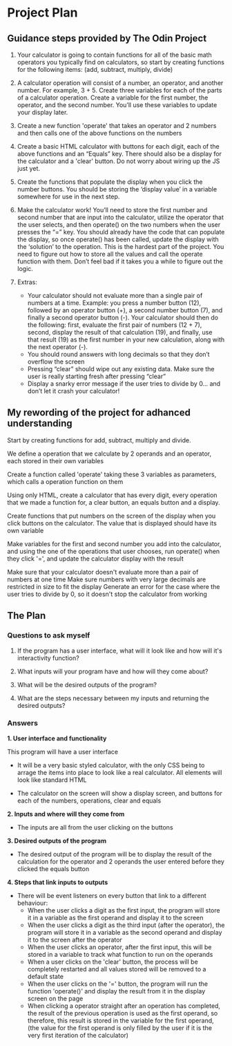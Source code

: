 # Project Plan

## Guidance steps provided by The Odin Project

1. Your calculator is going to contain functions for all of the basic math operators you typically find on calculators, so start by creating functions for the following items: (add, subtract, multiply, divide)

2. A calculator operation will consist of a number, an operator, and another number. For example, 3 + 5. Create three variables for each of the parts of a calculator operation. Create a variable for the first number, the operator, and the second number. You’ll use these variables to update your display later.

3. Create a new function 'operate' that takes an operator and 2 numbers and then calls one of the above functions on the numbers

4. Create a basic HTML calculator with buttons for each digit, each of the above functions and an “Equals” key. There should also be a display for the calculator and a 'clear' button. Do not worry about wiring up the JS just yet.

5. Create the functions that populate the display when you click the number buttons. You should be storing the ‘display value’ in a variable somewhere for use in the next step.

6. Make the calculator work! You’ll need to store the first number and second number that are input into the calculator, utilize the operator that the user selects, and then operate() on the two numbers when the user presses the “=” key. You should already have the code that can populate the display, so once operate() has been called, update the display with the ‘solution’ to the operation. This is the hardest part of the project. You need to figure out how to store all the values and call the operate function with them. Don’t feel bad if it takes you a while to figure out the logic.

7. Extras: 
    - Your calculator should not evaluate more than a single pair of numbers at a time. Example: you press a number button (12), followed by an operator button (+), a second number button (7), and finally a second operator button (-). Your calculator should then do the following: first, evaluate the first pair of numbers (12 + 7), second, display the result of that calculation (19), and finally, use that result (19) as the first number in your new calculation, along with the next operator (-).
    - You should round answers with long decimals so that they don’t overflow the screen
    - Pressing “clear” should wipe out any existing data. Make sure the user is really starting fresh after pressing “clear”
    - Display a snarky error message if the user tries to divide by 0… and don’t let it crash your calculator!

## My rewording of the project for adhanced understanding

Start by creating functions for add, subtract, multiply and divide.

We define a operation that we calculate by 2 operands and an operator, each stored in their own variables

Create a function called 'operate' taking these 3 variables as parameters, which calls a operation function on them

Using only HTML, create a calculator that has every digit, every operation that we made a function for, a clear button, an equals button and a display.

Create functions that put numbers on the screen of the display when you click buttons on the calculator. The value that is displayed should have its own variable

Make variables for the first and second number you add into the calculator, and using the one of the operations that user chooses, run operate() when they click '=', and update the calculator display with the result

Make sure that your calculator doesn't evaluate more than a pair of numbers at one time
Make sure numbers with very large decimals are restricted in size to fit the display
Generate an error for the case where the user tries to divide by 0, so it doesn't stop the calculator from working

## The Plan

### Questions to ask myself

1. If the program has a user interface, what will it look like and how will it's interactivity function?

2. What inputs will your program have and how will they come about? 

3. What will be the desired outputs of the program?

4. What are the steps necessary between my inputs and returning the desired outputs?

### Answers

**1. User interface and functionality**

This program will have a user interface

- It will be a very basic styled calculator, with the only CSS being to arrage the items into place to look like a real calculator. All elements will look like standard HTML

- The calculator on the screen will show a display screen, and buttons for each of the numbers, operations, clear and equals

**2. Inputs and where will they come from**

- The inputs are all from the user clicking on the buttons

**3. Desired outputs of the program**

- The desired output of the program will be to display the result of the calculation for the operator and 2 operands the user entered before they clicked the equals button

**4. Steps that link inputs to outputs**

- There will be event listeners on every button that link to a different behaviour:
    - When the user clicks a digit as the first input, the program will store it in a variable as the first operand and display it to the screen
    - When the user clicks a digit as the third input (after the operator), the program will store it in a variable as the second operand and display it to the screen after the operator
    - When the user clicks an operator, after the first input, this will be stored in a variable to track what function to run on the operands
    - When a user clicks on the 'clear' button, the process will be completely restarted and all values stored will be removed to a default state
    - When the user clicks on the '=' button, the program will run the function 'operate()' and display the result from it in the display screen on the page
    - When clicking a operator straight after an operation has completed, the result of the previous operation is used as the first operand, so therefore, this result is stored in the variable for the first operand, (the value for the first operand is only filled by the user if it is the very first iteration of the calculator)